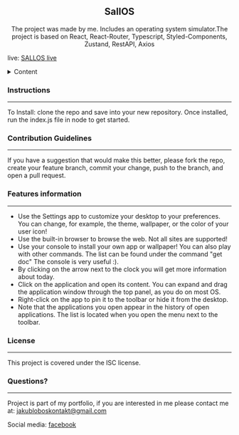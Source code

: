 

  <h2 align="center">SallOS</h2>  
  <p align="center">The project was made by me. Includes an operating system simulator.The project is based on React, React-Router, Typescript, Styled-Components, Zustand, RestAPI, Axios</p>
  <p>live: <a href="https://649ae289e2201308119ed804--sensational-marigold-242c61.netlify.app/" target="_blank" rel="noopener">SALLOS live</a>
  
  <details>
    <summary>Content</summary>
    <ol>
      <li>
        <a href="#instructions">Installation Instructions</a>
      </li>
      <li><a href="#usage">Usage Information</a></li>
      <li><a href="#contributing">Contribution Guidelines</a></li>
      <li><a href="#features">Features list</a></li>
      <li><a href="#questions">Questions, and contact</a></li>
    </ol>
  </details>
  
  <h3 id="instructions">Instructions</h3>
  <hr>
  <p>To Install: clone the repo and save into your new repository. Once installed, run the index.js file in node to get started.</p>
  
  <h3 id="contributing">Contribution Guidelines</h3>
  <hr>
  <p>If you have a suggestion that would make this better, please fork the repo, create your feature branch, commit your change, push to the branch, and open a pull request.</p>
  
  <h3 id="features">Features information</h3>
  <hr>
    <ul>
    <li>Use the Settings app to customize your desktop to your preferences. You can change, for example, the theme, wallpaper, or the color of your user icon!</li>
    <li>Use the built-in browser to browse the web. Not all sites are supported!</li>
    <li>Use your console to install your own app or wallpaper! You can also play with other commands. The list can be found under the command "get doc" The console is very useful :).</li>
    <li>By clicking on the arrow next to the clock you will get more information about today.</li>
    <li>Click on the application and open its content. You can expand and drag the application window through the top panel, as you do on most OS.</li>
    <li>Right-click on the app to pin it to the toolbar or hide it from the desktop.</li>
    <li>Note that the applications you open appear in the history of open applications. The list is located when you open the menu next to the toolbar.</li>
  </ul>
  
  <h3 id="license">License</h3>
  <hr>
  <p>This project is covered under the ISC license.</p>

  
  <h3 id="questions">Questions?</h3>
  <hr>
  <p>Project is part of my portfolio, if you are interested in me please contact me at: <a href="mailto:jakubloboskontakt@gmail.com">jakubloboskontakt@gmail.com</a></p>
  <p>Social media: <a href="https://www.facebook.com/profile.php?id=100014322582448" target="_blank" rel="noopener">facebook</a></p>

